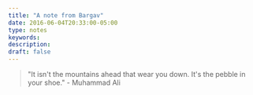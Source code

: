 ```yaml
---
title: "A note from Bargav"
date: 2016-06-04T20:33:00-05:00
type: notes
keywords:
description:
draft: false
---
```

[comment]: # (A note is any quick thought, quote, one-liners or a simple tweet. )

>"It isn't the mountains ahead that wear you down. It's the pebble in your shoe." - Muhammad Ali
